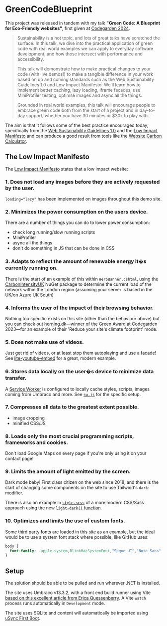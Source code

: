 # GreenCodeBlueprint

This project was released in tandem with my talk **"Green Code: A Blueprint for Eco-Friendly websites"**, first given at [Codegarden 2024](https://codegarden.umbraco.com).

> Sustainability is a hot topic, and lots of great talks have scratched the surface. In this talk, we dive into the practical application of green code with real world examples we can apply to everyday software development, and how those intersect with performance and accessibility.
>
> This talk will demonstrate how to make practical changes to your code (with live demos!) to make a tangible difference in your work based on up and coming standards such as the Web Sustainability Guidelines 1.0 and Low Impact Manifesto. We'll learn how to implement better caching, lazy loading, iframe facades, use MiniProfiler testing, optimse images and async all the things.
>
> Grounded in real world examples, this talk will encourage people to embrace green code both from the start of a project and in day-to-day support, whether you have 30 minutes or $30k to play with.

The aim is that it follows some of the best practice encouraged today, specifically from the [Web Sustainability Guidelines 1.0](https://w3c.github.io/sustyweb/) and the [Low Impact Manifesto](https://github.com/Organic-Basics/ob-low-impact-website?tab=readme-ov-file#low-impact-manifesto) and can produce a good result from tools like the [Website Carbon Calculator](https://websitecarbon.com).

## The Low Impact Manifesto
The [Low Impact Manifesto](https://github.com/Organic-Basics/ob-low-impact-website) states that a low impact website:

### 1. Does not load any images before they are actively requested by the user. 
`loading="lazy"` has been implemented on images throughout this demo site.

### 2. Minimizes the power consumption on the users device.
There are a number of things you can do to lower power consumption:
- check long running/slow running scripts
- MiniProfiler
- async all the things
- don't do something in JS that can be done in CSS

### 3. Adapts to reflect the amount of renewable energy it�s currently running on.
There is the start of an example of this within `HeroBanner.cshtml`, using the [CarbonIntensityUK](https://github.com/jordansrowles/CarbonIntensityUK) NuGet package to determine the current load of the network within the London region (assuming your server is based in the UK/on Azure UK South)

### 4. Informs the user of the impact of their browsing behavior.
Nothing too specific exists on this site (other than the behaviour above) but you can check out [herning.dk](https://herning.dk)&mdash;winner of the Green Award at Codegarden 2023&mdash;for an example of their 'Reduce your site's climate footprint' mode.

### 5. Does not make use of videos.
Just get rid of videos, or at least stop them autoplaying and use a facade! See [lite-youtube-embed](https://github.com/paulirish/lite-youtube-embed) for a great, modern example.

### 6. Stores data locally on the user�s device to minimize data transfer.
A [Service Worker](https://developer.mozilla.org/en-US/docs/Web/API/Service_Worker_API/Using_Service_Workers) is configured to locally cache styles, scripts, images coming from Umbraco and more. See [`sw.js`](https://github.com/rickbutterfield/GreenCodeBlueprint/blob/master/GreenCodeBlueprint.Web.UI/wwwroot/sw.js) for the specific setup.

### 7. Compresses all data to the greatest extent possible.
- image cropping
- minified CSS/JS

### 8. Loads only the most crucial programming scripts, frameworks and cookies.
Don't load Google Maps on every page if you're only using it on your contact page!

### 9. Limits the amount of light emitted by the screen.
Dark mode baby! First class citizen on the web since 2018, and there is the start of changing some components on the site to use Tailwind's `dark:` modifier.

There is also an example in [`style.scss`](https://github.com/rickbutterfield/GreenCodeBlueprint/blob/master/GreenCodeBlueprint.Frontend/src/scss/style.scss) of a more modern CSS/Sass approach using the new [`light-dark()` function](https://developer.mozilla.org/en-US/docs/Web/CSS/color_value/light-dark).

### 10. Optimizes and limits the use of custom fonts.
Some third party fonts are loaded in this site as an example, but the ideal would be to use a system font stack where possible, like GitHub uses:

```css
body {
  font-family: -apple-system,BlinkMacSystemFont,"Segoe UI","Noto Sans",Helvetica,Arial,sans-serif,"Apple Color Emoji","Segoe UI Emoji";
}
```

## Setup
The solution should be able to be pulled and run wherever .NET is installed.

The site uses Umbraco v13.3.2, with a front end build runner using Vite [based on this excellent article from Erica Quessenberry](https://skrift.io/issues/vite-and-umbraco-v13/). A Vite `watch` process runs automatically in `Development` mode.

The site uses SQLite and content will automatically be imported using [uSync First Boot](https://docs.jumoo.co.uk/usync/uSync/guides/firstboot).
